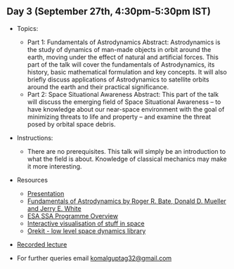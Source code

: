 ## Day 3 (September 27th, 4:30pm-5:30pm IST)
* Topics:
  * Part 1: Fundamentals of Astrodynamics
    Abstract: Astrodynamics is the study of dynamics of man-made objects in orbit around the earth, moving under the effect of natural and artificial forces. This part of the talk will cover the fundamentals of Astrodynamics, its history, basic mathematical formulation and key concepts. It will also briefly discuss applications of Astrodynamics to satellite orbits around the earth and their practical significance. 
  * Part 2: Space Situational Awareness
    Abstract: This part of the talk will discuss the emerging field of Space Situational Awareness – to have knowledge about our near-space environment with the goal of minimizing threats to life and property – and examine the threat posed by orbital space debris. 
    
* Instructions:
  * There are no prerequisites. This talk will simply be an introduction to what the field is about. Knowledge of classical mechanics may make it more interesting.

* Resources
  * [Presentation](https://github.com/ssp5361/Mini-Astro-workshop/blob/master/Day-3/Astrotalk_27Sep.pdf)
  * [Fundamentals of Astrodynamics by Roger R. Bate, Donald D. Mueller and Jerry E. White](https://books.google.com.au/books/about/Fundamentals_of_Astrodynamics.html?id=UtJK8cetqGkC&redir_esc=y)
  * [ESA SSA Programme Overview](https://www.esa.int/Safety_Security/SSA_Programme_overview)
  * [Interactive visualisation of stuff in space](http://stuffin.space/)
  * [Orekit - low level space dynamics library](https://www.orekit.org/)
  
* [Recorded lecture](https://www.youtube.com/watch?v=YmDBqmLyLNs&t=2176s)
* For further queries email komalguptag32@gmail.com

